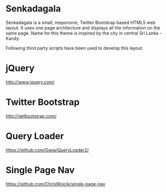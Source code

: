 Senkadagala
===========

Senkadagala is a small, responsive, Twitter Bootstrap based HTML5 web layout. It uses one page architecture and displays all the information on the same page. Name for this theme is inspired by the city in central Sri Lanka - Kandy.



Following third party scripts have been used to develop this layout.


jQuery
=======
http://www.jquery.com/

Twitter Bootstrap
==================
http://getbootstrap.com/

Query Loader
============
https://github.com/Gaya/QueryLoader2/

Single Page Nav
================
https://github.com/ChrisWojcik/single-page-nav
